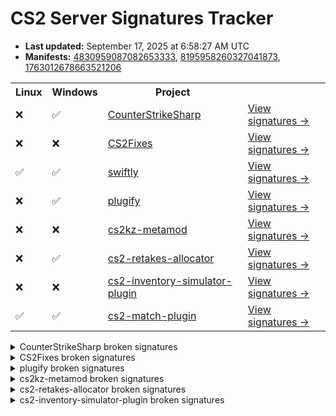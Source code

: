 # CS2 Server Signatures Tracker

* **Last updated:** September 17, 2025 at 6:58:27 AM UTC
* **Manifests:** [4830959087082653333](https://steamdb.info/depot/2347771/history/?changeid=M:4830959087082653333), [8195958260327041873](https://steamdb.info/depot/2347773/history/?changeid=M:8195958260327041873), [1763012678663521206](https://steamdb.info/depot/2347770/history/?changeid=M:1763012678663521206)

<table>
<tr><th>Linux</th><th>Windows</th><th>Project</th><th></th></tr><tr><td>❌</td><td>✅</td><td><a href="https://github.com/roflmuffin/CounterStrikeSharp">CounterStrikeSharp</a></td><td><a href="https://github.com/ianlucas/cs2-signatures/blob/main/.github/docs/CounterStrikeSharp.md">View signatures →</a></td></tr><tr><td>❌</td><td>❌</td><td><a href="https://github.com/Source2ZE/CS2Fixes">CS2Fixes</a></td><td><a href="https://github.com/ianlucas/cs2-signatures/blob/main/.github/docs/CS2Fixes.md">View signatures →</a></td></tr><tr><td>✅</td><td>✅</td><td><a href="https://github.com/swiftly-solution/swiftly">swiftly</a></td><td><a href="https://github.com/ianlucas/cs2-signatures/blob/main/.github/docs/swiftly.md">View signatures →</a></td></tr><tr><td>❌</td><td>✅</td><td><a href="https://github.com/untrustedmodders/plugify-source-2">plugify</a></td><td><a href="https://github.com/ianlucas/cs2-signatures/blob/main/.github/docs/plugify.md">View signatures →</a></td></tr><tr><td>❌</td><td>❌</td><td><a href="https://github.com/KZGlobalTeam/cs2kz-metamod">cs2kz-metamod</a></td><td><a href="https://github.com/ianlucas/cs2-signatures/blob/main/.github/docs/cs2kz-metamod.md">View signatures →</a></td></tr><tr><td>❌</td><td>✅</td><td><a href="https://github.com/yonilerner/cs2-retakes-allocator">cs2-retakes-allocator</a></td><td><a href="https://github.com/ianlucas/cs2-signatures/blob/main/.github/docs/cs2-retakes-allocator.md">View signatures →</a></td></tr><tr><td>❌</td><td>❌</td><td><a href="https://github.com/ianlucas/cs2-inventory-simulator-plugin">cs2-inventory-simulator-plugin</a></td><td><a href="https://github.com/ianlucas/cs2-signatures/blob/main/.github/docs/cs2-inventory-simulator-plugin.md">View signatures →</a></td></tr><tr><td>✅</td><td>✅</td><td><a href="https://github.com/ianlucas/cs2-match-plugin">cs2-match-plugin</a></td><td><a href="https://github.com/ianlucas/cs2-signatures/blob/main/.github/docs/cs2-match-plugin.md">View signatures →</a></td></tr></table>

<details>
  <summary>CounterStrikeSharp broken signatures</summary>

* `❌Linux ✅Windows` CCSPlayerPawnBase_PostThink
* `❌Linux ✅Windows` GetCSWeaponDataFromKey
* `❌Linux ✅Windows` CBaseEntity_DispatchSpawn
* `❌Linux ✅Windows` CBaseTrigger_StartTouch
* `❌Linux ✅Windows` CheckTransmit

</details>

<details>
  <summary>CS2Fixes broken signatures</summary>

* `✅Linux ❌Windows` ServerMovementUnlock
* `❌Linux ✅Windows` CheckJumpButtonWater
* `❌Linux ✅Windows` CNavMesh_GetNearestNavArea
* `❌Linux ✅Windows` DispatchSpawn
* `❌Linux ✅Windows` FindUseEntity
* `❌Linux ✅Windows` TraceShape

</details>

<details>
  <summary>plugify broken signatures</summary>

* `❌Linux ✅Windows` CCSPlayerController_SwitchTeam
* `❌Linux ✅Windows` DispatchSpawn
* `❌Linux ✅Windows` CBaseEntity_EmitSoundParams
* `❌Linux ✅Windows` GetCSWeaponDataFromKey

</details>

<details>
  <summary>cs2kz-metamod broken signatures</summary>

* `❌Linux ✅Windows` SnapViewAngles
* `❌Linux ❌Windows` TracePlayerBBox
* `❌Linux ✅Windows` TraceShape
* `❌Linux ❌Windows` DebugDrawMesh
* `❌Linux ✅Windows` ProcessMovement
* `✅Linux ❌Windows` PlayerMove
* `❌Linux ❌Windows` CheckWater
* `❌Linux ✅Windows` WaterMove
* `❌Linux ✅Windows` CheckVelocity
* `✅Linux ❌Windows` Duck
* `❌Linux ❌Windows` CanUnduck
* `✅Linux ❌Windows` LadderMove
* `❌Linux ✅Windows` OnJump
* `✅Linux ❌Windows` AirMove
* `✅Linux ❌Windows` Friction
* `❌Linux ❌Windows` WalkMove
* `❌Linux ✅Windows` PostThink
* `✅Linux ❌Windows` EmitSound
* `❌Linux ✅Windows` DispatchSpawn

</details>

<details>
  <summary>cs2-retakes-allocator broken signatures</summary>

* `❌Linux ✅Windows` GetCSWeaponDataFromKey

</details>

<details>
  <summary>cs2-inventory-simulator-plugin broken signatures</summary>

* `❌Linux ❌Windows` ChangeSubclass
* `✅Linux ❌Windows` CCSPlayerPawn_IsAbleToApplySpray

</details>